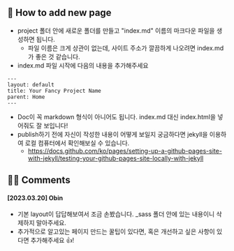 ## 🤔️ How to add new page
- project 폴더 안에 새로운 폴더를 만들고 "index.md" 이름의 마크다운 파일을 생성하면 됩니다.
  - 파일 이름은 크게 상관이 없는데, 사이트 주소가 깔끔하게 나오려면 index.md가 좋은 것 같습니다. 
- index.md 파일 시작에 다음의 내용을 추가해주세요
```
---
layout: default
title: Your Fancy Project Name
parent: Home
---
```
- Doc이 꼭 markdown 형식이 아니어도 됩니다. index.md 대신 index.html을 넣어줘도 잘 보입니다!
- publish하기 전에 자신이 작성한 내용이 어떻게 보일지 궁금하다면 jekyll을 이용하여 로컬 컴퓨터에서 확인해보실 수 있습니다.
  - https://docs.github.com/ko/pages/setting-up-a-github-pages-site-with-jekyll/testing-your-github-pages-site-locally-with-jekyll

## 🙇‍♀️️ Comments
#### [2023.03.20] Obin
- 기본 layout이 답답해보여서 조금 손봤습니다. _sass 폴더 안에 있는 내용이니 삭제하지 말아주세요.
- 추가적으로 알고있는 페이지 만드는 꿀팁이 있다면, 혹은 개선하고 싶은 사항이 있다면 추가해주세요 👍️! 

